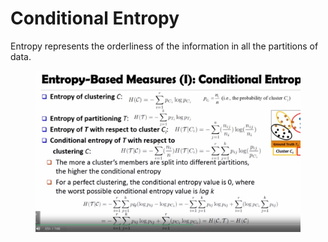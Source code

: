 # Conditional Entropy

Entropy represents the orderliness of the information in all the partitions of data.&#x20;

<figure><img src="../../.gitbook/assets/image (5) (1).png" alt=""><figcaption></figcaption></figure>

